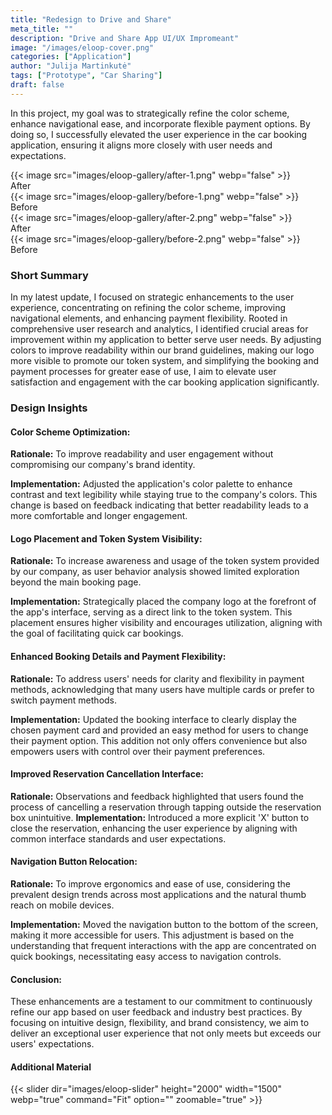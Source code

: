 ```yaml
---
title: "Redesign to Drive and Share"
meta_title: ""
description: "Drive and Share App UI/UX Impromeant"
image: "/images/eloop-cover.png"
categories: ["Application"]
author: "Julija Martinkutė"
tags: ["Prototype", "Car Sharing"]
draft: false
---
```


In this project, my goal was to strategically refine the color scheme, enhance navigational ease, and incorporate flexible payment options. By doing so, I successfully elevated the user experience in the car booking application, ensuring it aligns more closely with user needs and expectations.

<div class="mainSection">
    <div id="one" class="bal-container">
        <div class="bal-after">
            {{< image src="images/eloop-gallery/after-1.png" webp="false" >}}
            <div class="bal-afterPosition afterLabel">
                After
            </div>
        </div> 
        <div class="bal-before">
            <div class="bal-before-inset">
                {{< image src="images/eloop-gallery/before-1.png" webp="false" >}}
                <div class="bal-beforePosition beforeLabel">
                    Before
                </div>
            </div>
        </div> 
        <div class="bal-handle">
            <span class=" handle-left-arrow"></span>
            <span class="handle-right-arrow"></span>
        </div> 
    </div>
    <div id="two" class="bal-container">
        <div class="bal-after">
            {{< image src="images/eloop-gallery/after-2.png" webp="false" >}}
            <div class="bal-afterPosition afterLabel">
                After
            </div>
        </div> 
        <div class="bal-before">
            <div class="bal-before-inset">
                {{< image src="images/eloop-gallery/before-2.png" webp="false" >}}
                <div class="bal-beforePosition beforeLabel">
                    Before
                </div>
            </div>
        </div> 
        <div class="bal-handle">
            <span class=" handle-left-arrow"></span>
            <span class="handle-right-arrow"></span>
        </div> 
    </div>
</div>

### Short Summary
In my latest update, I focused on strategic enhancements to the user experience, concentrating on refining the color scheme, improving navigational elements, and enhancing payment flexibility. Rooted in comprehensive user research and analytics, I identified crucial areas for improvement within my application to better serve user needs. By adjusting colors to improve readability within our brand guidelines, making our logo more visible to promote our token system, and simplifying the booking and payment processes for greater ease of use, I aim to elevate user satisfaction and engagement with the car booking application significantly.

### Design Insights  

#### Color Scheme Optimization:

**Rationale:** To improve readability and user engagement without compromising our company's brand identity.

**Implementation:** Adjusted the application's color palette to enhance contrast and text legibility while staying true to the company's colors. This change is based on feedback indicating that better readability leads to a more comfortable and longer engagement.

#### Logo Placement and Token System Visibility:

**Rationale:** To increase awareness and usage of the token system provided by our company, as user behavior analysis showed limited exploration beyond the main booking page.

**Implementation:** Strategically placed the company logo at the forefront of the app's interface, serving as a direct link to the token system. This placement ensures higher visibility and encourages utilization, aligning with the goal of facilitating quick car bookings.
 
#### Enhanced Booking Details and Payment Flexibility:

**Rationale:** To address users' needs for clarity and flexibility in payment methods, acknowledging that many users have multiple cards or prefer to switch payment methods.

**Implementation:** Updated the booking interface to clearly display the chosen payment card and provided an easy method for users to change their payment option. This addition not only offers convenience but also empowers users with control over their payment preferences.

#### Improved Reservation Cancellation Interface:

**Rationale:** Observations and feedback highlighted that users found the process of cancelling a reservation through tapping outside the reservation box unintuitive.
**Implementation:** Introduced a more explicit 'X' button to close the reservation, enhancing the user experience by aligning with common interface standards and user expectations.

#### Navigation Button Relocation:

**Rationale:** To improve ergonomics and ease of use, considering the prevalent design trends across most applications and the natural thumb reach on mobile devices.

**Implementation:** Moved the navigation button to the bottom of the screen, making it more accessible for users. This adjustment is based on the understanding that frequent interactions with the app are concentrated on quick bookings, necessitating easy access to navigation controls.

#### Conclusion:

These enhancements are a testament to our commitment to continuously refine our app based on user feedback and industry best practices. By focusing on intuitive design, flexibility, and brand consistency, we aim to deliver an exceptional user experience that not only meets but exceeds our users' expectations.

#### Additional Material

{{< slider dir="images/eloop-slider" height="2000" width="1500" webp="true" command="Fit" option="" zoomable="true" >}}

<!-- {{< image src="images/eloop-slider/eloop-low-fidelity.png" caption="" alt="eloop-low-fidelity" height="450" width="500" webp="false" >}}
{{< image src="images/eloop-slider/eloop-heuristic-evaluation.png" caption="" alt="eloop-heuristic" height="480" width="560" webp="false" >}}
{{< image src="images/eloop-slider/eloop-moodboard.png" caption="" alt="eloop-moodboard" height="800" position="center" webp="false" >}} -->
